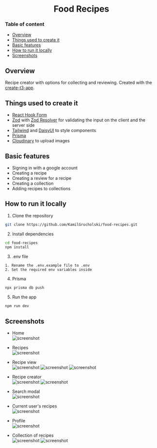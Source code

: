 <h1 align="center">
  Food Recipes
</h1>

### Table of content

- [Overview](#overview)
- [Things used to create it](#things-used-to-create-it)
- [Basic features](#basic-features)
- [How to run it locally](#how-to-run-it-locally)
- [Screenshots](#screenshots)

## Overview

Recipe creator with options for collecting and reviewing. Created with the [create-t3-app](https://create.t3.gg).

## Things used to create it

- [React Hook Form](https://react-hook-form.com)
- [Zod](https://react-hook-form.com) with [Zod Resolver](https://github.com/react-hook-form/resolvers#Zod) for validating the input on the client and the server side
- [Tailwind](https://tailwindcss.com) and [DaisyUI](https://daisyui.com) to style components
- [Prisma](https://www.prisma.io)
- [Cloudinary](https://cloudinary.com) to upload images

## Basic features

- Signing in with a google account
- Creating a recipe
- Creating a review for a recipe
- Creating a collection
- Adding recipes to collections

## How to run it locally

1. Clone the repository

```bash
git clone https://github.com/KamilGrocholski/food-recipes.git
```

2. Install dependencies

```bash
cd food-recipes
npm install
```

3. .env file

```
1. Rename the .env.example file to .env
2. Set the required env variables inside
```

4. Prisma

```bash
npx prisma db push
```

5. Run the app

```bash
npm run dev
```

## Screenshots

- Home\
  ![screenshot](https://github.com/KamilGrocholski/food-recipes/blob/main/images/home.jpg?raw=true)

- Recipes\
  ![screenshot](https://github.com/KamilGrocholski/food-recipes/blob/main/images/home_recipes.png?raw=true)

- Recipe view\
  ![screenshot](https://github.com/KamilGrocholski/food-recipes/blob/main/images/recipe_1.png?raw=true)
  ![screenshot](https://github.com/KamilGrocholski/food-recipes/blob/main/images/recipe_2.png?raw=true)
  ![screenshot](https://github.com/KamilGrocholski/food-recipes/blob/main/images/recipe_3.png?raw=true)

- Recipe creator\
  ![screenshot](https://github.com/KamilGrocholski/food-recipes/blob/main/images/recipe_creator_1.png?raw=true)
  ![screenshot](https://github.com/KamilGrocholski/food-recipes/blob/main/images/recipe_creator_2.png?raw=true)

- Search modal\
  ![screenshot](https://github.com/KamilGrocholski/food-recipes/blob/main/images/search_modal.png?raw=true)

- Current user's recipes\
  ![screenshot](https://github.com/KamilGrocholski/food-recipes/blob/main/images/my_recipes.png?raw=true)

- Profile\
  ![screenshot](https://github.com/KamilGrocholski/food-recipes/blob/main/images/user_profile.png?raw=true)

- Collection of recipes\
  ![screenshot](https://github.com/KamilGrocholski/food-recipes/blob/main/images/add_recipe_to_collections_modal.png?raw=true)
  ![screenshot](https://github.com/KamilGrocholski/food-recipes/blob/main/images/collection_not_empty.png?raw=true)
